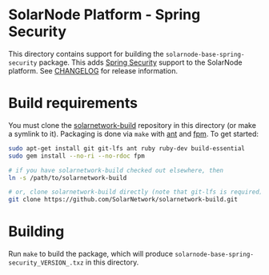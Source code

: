 # SolarNode Platform - Spring Security

This directory contains support for building the `solarnode-base-spring-security` package. This adds
[Spring Security][spring-security] support to the SolarNode platform. See
[CHANGELOG](./CHANGELOG.md) for release information.

# Build requirements

You must clone the [solarnetwork-build][sn-build] repository in this directory (or make a symlink
to it). Packaging is done via `make` with [ant][ant] and [fpm][fpm]. To get started:

```sh
sudo apt-get install git git-lfs ant ruby ruby-dev build-essential
sudo gem install --no-ri --no-rdoc fpm

# if you have solarnetwork-build checked out elsewhere, then
ln -s /path/to/solarnetwork-build

# or, clone solarnetwork-build directly (note that git-lfs is required)
git clone https://github.com/SolarNetwork/solarnetwork-build.git
```

# Building

Run `make` to build the package, which will produce `solarnode-base-spring-security_VERSION_.txz` in
this directory.

[ant]: https://ant.apache.org/
[fpm]: https://github.com/jordansissel/fpm
[spring-security]: https://spring.io/projects/spring-security
[sn-build]: https://github.com/SolarNetwork/solarnetwork-build/
